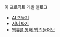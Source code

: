 이 프로젝트 개발 블로그
- [AI 만들기](https://velog.io/@hp657/%ED%94%84%EB%A1%9C%EC%A0%9D%ED%8A%B8-1)
- [서버 짜기](https://velog.io/@hp657/%ED%94%84%EB%A1%9C%EC%A0%9D%ED%8A%B8-2)
- [웹뷰를 통해 앱 만들어보](https://velog.io/@hp657/%ED%94%84%EB%A1%9C%EC%A0%9D%ED%8A%B8-3)
